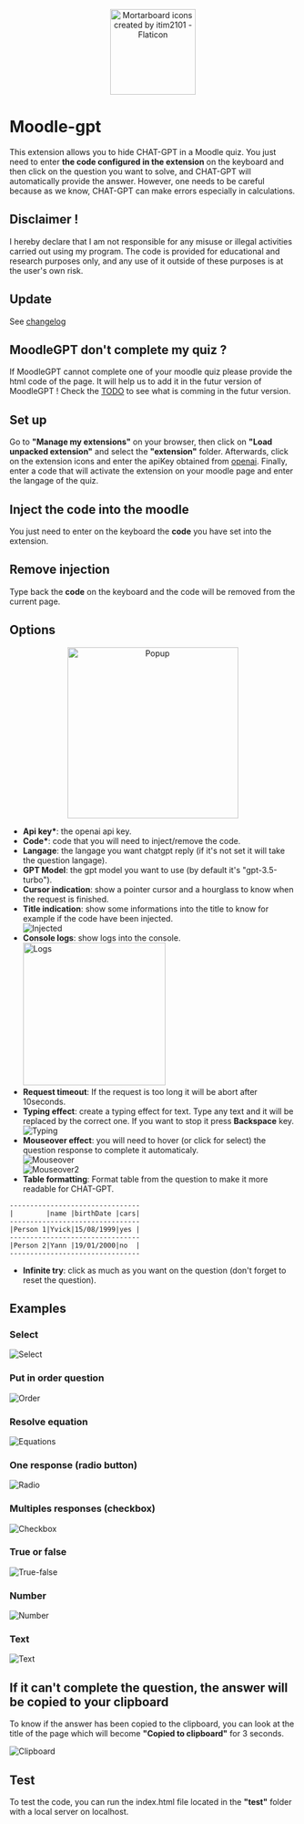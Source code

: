 <p align="center"><a
href="https://www.flaticon.com/free-icons/mortarboard" target="_blank" rel="noopener noreferrer"
title="Mortarboard icons created by itim2101 - Flaticon" ><img src="./extension/icon.png" alt="Mortarboard icons created by itim2101 - Flaticon" width="150" style="display:block; margin:auto;"></a></p>

# Moodle-gpt

This extension allows you to hide CHAT-GPT in a Moodle quiz. You just need to enter <b>the code configured in the extension</b> on the keyboard and then click on the question you want to solve, and CHAT-GPT will automatically provide the answer. However, one needs to be careful because as we know, CHAT-GPT can make errors especially in calculations.

## Disclaimer !

I hereby declare that I am not responsible for any misuse or illegal activities carried out using my program. The code is provided for educational and research purposes only, and any use of it outside of these purposes is at the user's own risk.

## Update

See [changelog](./CHANGELOG.md)

## MoodleGPT don't complete my quiz ?

If MoodleGPT cannot complete one of your moodle quiz please provide the html code of the page. It will help us to add it in the futur version of MoodleGPT ! Check the [TODO](./TODO.md) to see what is comming in the futur version.

## Set up

Go to <b>"Manage my extensions"</b> on your browser, then click on <b>"Load unpacked extension"</b> and select the <b>"extension"</b> folder. Afterwards, click on the extension icons and enter the apiKey obtained from [openai](https://platform.openai.com/). Finally, enter a code that will activate the extension on your moodle page and enter the langage of the quiz.

## Inject the code into the moodle

You just need to enter on the keyboard the <b>code</b> you have set into the extension.

## Remove injection

Type back the <b>code</b> on the keyboard and the code will be removed from the current page.

## Options

<p align="center">
<img src="./assets/popup.png" alt="Popup"  height="300">
</p>

- <b>Api key\*</b>: the openai api key.
- <b>Code\*</b>: code that you will need to inject/remove the code.
- <b>Langage</b>: the langage you want chatgpt reply (if it's not set it will take the question langage).
- <b>GPT Model</b>: the gpt model you want to use (by default it's "gpt-3.5-turbo").
- <b>Cursor indication</b>: show a pointer cursor and a hourglass to know when the request is finished.
- <b>Title indication</b>: show some informations into the title to know for example if the code have been injected.
  <br/> ![Injected](./assets/title-injected.png)
- <b>Console logs</b>: show logs into the console.
  <br/><img src="./assets/logs.png" alt="Logs" width="250">
- <b>Request timeout</b>: If the request is too long it will be abort after 10seconds.
- <b>Typing effect</b>: create a typing effect for text. Type any text and it will be replaced by the correct one. If you want to stop it press <b>Backspace</b> key.
  <br/> ![Typing](./assets/typing.gif)
- <b>Mouseover effect</b>: you will need to hover (or click for select) the question response to complete it automaticaly.
  <br/> ![Mouseover](./assets/mouseover.gif)
  <br/> ![Mouseover2](./assets/mouseover2.gif)
- <b>Table formatting</b>: Format table from the question to make it more readable for CHAT-GPT.

```
--------------------------------
|        |name |birthDate |cars|
--------------------------------
|Person 1|Yvick|15/08/1999|yes |
--------------------------------
|Person 2|Yann |19/01/2000|no  |
--------------------------------
```

- <b>Infinite try</b>: click as much as you want on the question (don't forget to reset the question).

## Examples

### Select

![Select](./assets/select.gif)

### Put in order question

![Order](./assets/order.gif)

### Resolve equation

![Equations](./assets/equations.gif)

### One response (radio button)

![Radio](./assets/radio.gif)

### Multiples responses (checkbox)

![Checkbox](./assets/checkbox.gif)

### True or false

![True-false](./assets/true-false.gif)

### Number

![Number](./assets/number.gif)

### Text

![Text](./assets/text.gif)

## If it can't complete the question, the answer will be copied to your clipboard

To know if the answer has been copied to the clipboard, you can look at the title of the page which will become <b>"Copied to clipboard"</b> for 3 seconds.

![Clipboard](./assets/clipboard.gif)

## Test

To test the code, you can run the index.html file located in the <b>"test"</b> folder with a local server on localhost.
